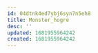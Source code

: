 ```yaml
---
id: 04dtnk4ed7ybj6syn7n5eh8
title: Monster_hogre
desc: ''
updated: 1681955964242
created: 1681955964242
---
```

